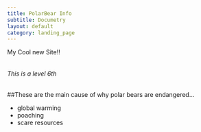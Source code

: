 ```yaml
---
title: PolarBear Info
subtitle: Documetry
layout: default
category: landing_page
---
```

My Cool new Site!!

###### <h6> This is a level 6th <h6>
##These are the main cause of why polar bears are endangered...
   
* global warming
* poaching
* scare resources
